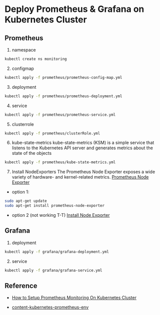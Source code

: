 # Deploy Prometheus & Grafana on Kubernetes Cluster

## Prometheus
1. namespace
```bash
kubectl create ns monitoring
```

2. configmap
```bash
kubectl apply -f prometheus/prometheus-config-map.yml
```

3. deployment
```bash
kubectl apply -f prometheus/prometheus-deployment.yml
```
4. service
```bash
kubectl apply -f prometheus/prometheus-service.yml
```
5. clusterrole
```bash
kubectl apply -f prometheus/clusterRole.yml
```

6. kube-state-metrics
kube-state-metrics (KSM) is a simple service that listens to the Kubernetes API server and generates metrics about the state of the objects
```bash
kubectl apply -f prometheus/kube-state-metrics.yml
```

7. Install NodeExporters
The Prometheus Node Exporter exposes a wide variety of hardware- and kernel-related metrics.
[Prometheus Node Exporter](https://github.com/prometheus/node_exporter)
* option 1: 
```bash
sudo apt-get update
sudo apt-get install prometheus-node-exporter
```
* option 2 (not working T-T)
[Install Node Exporter](/Install%20Node%20Exporter.md)

## Grafana
1. deployment
```bash
kubectl apply -f grafana/grafana-deployment.yml
```

2. service
```bash
kubectl apply -f grafana/grafana-service.yml
```



## Reference
* [How to Setup Prometheus Monitoring On Kubernetes Cluster](https://devopscube.com/setup-prometheus-monitoring-on-kubernetes/)

* [content-kubernetes-prometheus-env](https://github.com/linuxacademy/content-kubernetes-prometheus-env)